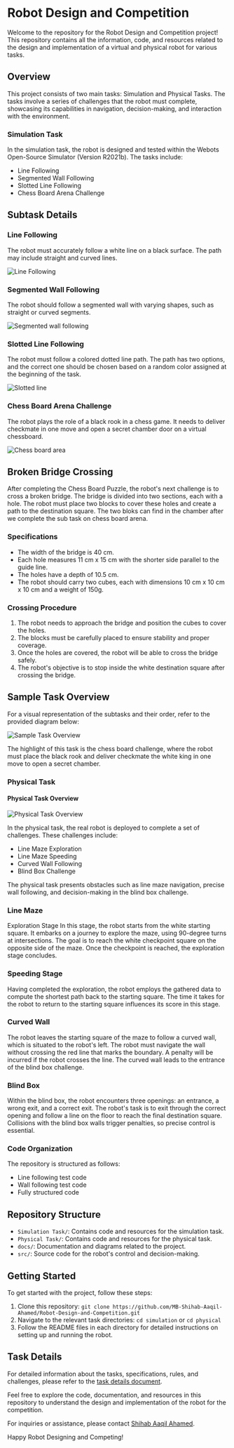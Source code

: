 # Robot Design and Competition

Welcome to the repository for the Robot Design and Competition project! This repository contains all the information, code, and resources related to the design and implementation of a virtual and physical robot for various tasks.

## Overview

This project consists of two main tasks: Simulation and Physical Tasks. The tasks involve a series of challenges that the robot must complete, showcasing its capabilities in navigation, decision-making, and interaction with the environment.

### Simulation Task

In the simulation task, the robot is designed and tested within the Webots Open-Source Simulator (Version R2021b). The tasks include:

- Line Following
- Segmented Wall Following
- Slotted Line Following
- Chess Board Arena Challenge

## Subtask Details

### Line Following

The robot must accurately follow a white line on a black surface. The path may include straight and curved lines.

![Line Following](https://github.com/MB-Shihab-Aaqil-Ahamed/Robot-Design-and-Competition/blob/master/Images/Line_Following.png)


### Segmented Wall Following

The robot should follow a segmented wall with varying shapes, such as straight or curved segments.

![Segmented wall following](https://github.com/MB-Shihab-Aaqil-Ahamed/Robot-Design-and-Competition/blob/master/Images/Segmented_Wall_Following.png)


### Slotted Line Following

The robot must follow a colored dotted line path. The path has two options, and the correct one should be chosen based on a random color assigned at the beginning of the task.

![Slotted line](https://github.com/MB-Shihab-Aaqil-Ahamed/Robot-Design-and-Competition/blob/master/Images/Slotted_Line.png)


### Chess Board Arena Challenge

The robot plays the role of a black rook in a chess game. It needs to deliver checkmate in one move and open a secret chamber door on a virtual chessboard.

![Chess board area](https://github.com/MB-Shihab-Aaqil-Ahamed/Robot-Design-and-Competition/blob/master/Images/Chess_Board_Arena.png)


## Broken Bridge Crossing

After completing the Chess Board Puzzle, the robot's next challenge is to cross a broken bridge. The bridge is divided into two sections, each with a hole. The robot must place two blocks to cover these holes and create a path to the destination square. The two bloks can find in the chamber after we complete the sub task on chess board arena.

### Specifications

- The width of the bridge is 40 cm.
- Each hole measures 11 cm x 15 cm with the shorter side parallel to the guide line.
- The holes have a depth of 10.5 cm.
- The robot should carry two cubes, each with dimensions 10 cm x 10 cm x 10 cm and a weight of 150g.

### Crossing Procedure

1. The robot needs to approach the bridge and position the cubes to cover the holes.
2. The blocks must be carefully placed to ensure stability and proper coverage.
3. Once the holes are covered, the robot will be able to cross the bridge safely.
4. The robot's objective is to stop inside the white destination square after crossing the bridge.

## Sample Task Overview

For a visual representation of the subtasks and their order, refer to the provided diagram below:

![Sample Task Overview](https://github.com/MB-Shihab-Aaqil-Ahamed/Robot-Design-and-Competition/blob/master/Images/Webot_Arena.png)

The highlight of this task is the chess board challenge, where the robot must place the black rook and  deliver checkmate the white king in one move to open a secret chamber.

### Physical Task

#### Physical Task Overview

![Physical Task Overview](https://github.com/MB-Shihab-Aaqil-Ahamed/Robot-Design-and-Competition/blob/master/Images/Task.png)

In the physical task, the real robot is deployed to complete a set of challenges. These challenges include:

- Line Maze Exploration
- Line Maze Speeding
- Curved Wall Following
- Blind Box Challenge

The physical task presents obstacles such as line maze navigation, precise wall following, and decision-making in the blind box challenge.

### Line Maze
Exploration Stage
In this stage, the robot starts from the white starting square. It embarks on a journey to explore the maze, using 90-degree turns at intersections. The goal is to reach the white checkpoint square on the opposite side of the maze. Once the checkpoint is reached, the exploration stage concludes.

### Speeding Stage
Having completed the exploration, the robot employs the gathered data to compute the shortest path back to the starting square. The time it takes for the robot to return to the starting square influences its score in this stage.

### Curved Wall
The robot leaves the starting square of the maze to follow a curved wall, which is situated to the robot's left. The robot must navigate the wall without crossing the red line that marks the boundary. A penalty will be incurred if the robot crosses the line. The curved wall leads to the entrance of the blind box challenge.

### Blind Box
Within the blind box, the robot encounters three openings: an entrance, a wrong exit, and a correct exit. The robot's task is to exit through the correct opening and follow a line on the floor to reach the final destination square. Collisions with the blind box walls trigger penalties, so precise control is essential.

### Code Organization
The repository is structured as follows:

- Line following test code
- Wall following test code
- Fully structured code

## Repository Structure

- `Simulation Task/`: Contains code and resources for the simulation task.
- `Physical Task/`: Contains code and resources for the physical task.
- `docs/`: Documentation and diagrams related to the project.
- `src/`: Source code for the robot's control and decision-making.

## Getting Started

To get started with the project, follow these steps:

1. Clone this repository: `git clone https://github.com/MB-Shihab-Aaqil-Ahamed/Robot-Design-and-Competition.git`
2. Navigate to the relevant task directories: `cd simulation` or `cd physical`
3. Follow the README files in each directory for detailed instructions on setting up and running the robot.

## Task Details

For detailed information about the tasks, specifications, rules, and challenges, please refer to the [task details document](/docs/EN2533_Task_Description.pdf).

Feel free to explore the code, documentation, and resources in this repository to understand the design and implementation of the robot for the competition.

For inquiries or assistance, please contact [Shihab Aaqil Ahamed](mailto:shihabaaqilahamed@gmail.com).

Happy Robot Designing and Competing!
